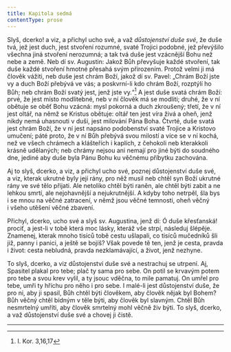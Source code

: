 ```yaml
---
title: Kapitola sedmá
contentType: prose
---
```


<section>

Slyš, dcerko! a viz, a přichyl ucho své, a važ _důstojenství duše své_, že duše tvá, jež jest duch, jest stvoření rozumné, svaté Trojici podobné, jež převýšilo všechna jiná stvoření nerozumná; a tak tvá duše jest vzácnější Bohu než nebe a země. Neb dí sv. Augustin: Jakož Bůh převyšuje každé stvoření, tak duše každé stvoření hmotné přesahá svým přirozením. Protož velmi ji má člověk vážiti, neb duše jest chrám Boží, jakož dí sv. Pavel: „Chrám Boží jste vy a duch Boží přebývá ve vás; a poskvrní-li kdo chrám Boží, rozptýlí ho Bůh; neb chrám Boží svatý jest, jenž jste vy.“[^11] A jest duše svatá chrám Boží: prvé, že jest místo modlitebné, neb v ní člověk má se modliti; druhé, že v ní obětuje se oběť Bohu vzácná: mysl pokorná a duch zkroušený; třetí, že v ní jest oltář, na němž se Kristus obětuje: oltář ten jest víra živá a oheň, jenž nikdy nemá uhasnouti v duši, jest milování Pána Boha. Čtvrté, duše svatá jest chrám Boží, že v ní jest napsáno podobenství svaté Trojice a Kristovo umučení; páté proto, že v ní Bůh přebývá svou milostí a více se v ní kochá, než ve všech chrámech a klášteřích i kaplích, z čehokoli neb kterakkoli krásně udělaných; neb chrámy nejsou ani nemají pro jiné býti do soudného dne, jediné aby duše byla Pánu Bohu ku věčnému příbytku zachována.

Aj to slyš, dcerko, a viz, a přichyl ucho své, poznej důstojenství duše své, a viz, kterak ukrutné byly její rány, pro něž musil neb chtěl syn Boží ukrutné rány ve své tělo přijati. Ale netoliko chtěl býti raněn, ale chtěl býti zabit a ne lehkou smrtí, ale nejohavnější a nejukrutnější. A kdyby toho netrpěl, šla bys i se mnou na věčné zatracení, v němž jsou věčné temnosti, oheň věčný i všeho utěšení věčné zbavení.

Přichyl, dcerko, ucho své a slyš sv. Augustina, jenž dí: Ó duše křesťanská! prociť, a jest-li v tobě která moc lásky, kteráž vše strpí, následuj šlépěje. Znamenej, kterak mnoho tisíců tobě cestu ušlapali, co tisíců mučedníků šli již, panny i panici, a ještě se bojíš? Však povede tě ten, jenž je cesta, pravda i život: cesta nebludná, pravda nezklamávající, a život, jenž nezhyne.

To slyš, dcerko, a viz důstojenství duše své a nestrachuj se utrpení. Aj, Spasitel plakal pro tebe; plač ty sama pro sebe. On potil se krvavým potem pro tebe a svou krev vylil, a ty jsouc vděčna, to mile pamatuj. On umřel pro tebe, umři ty hříchu pro něho i pro sebe. I malé-li jest důstojenství duše, že pro ni, aby ji spasil, Bůh chtěl býti člověkem, aby člověk nějak byl Bohem? Bůh věčný chtěl bídným v těle býti, aby člověk byl slavným. Chtěl Bůh nesmrtelný umříti, aby člověk smrtelný mohl věčně živ býti. To slyš, dcerko, a važ důstojenství duše své a chovej ji čistě.

* * *

[^11]: I. Kor. 3,16,17

</section>
